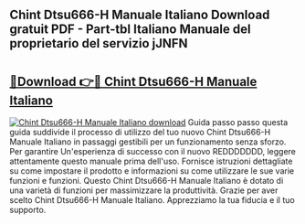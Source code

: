 ## Chint Dtsu666-H Manuale Italiano Download gratuit PDF - Part-tbl Italiano Manuale del proprietario del servizio jJNFN

# <h2><a href="http://dffyho.blite.top/?on=Chint+Dtsu666-H+Manuale+Italiano">🔗Download 👉🔴 Chint Dtsu666-H Manuale Italiano</a></h2>

[![Chint Dtsu666-H Manuale Italiano download](https://i.imgur.com/lujVjoI.png)](http://dffyho.blite.top/?on=Chint+Dtsu666-H+Manuale+Italiano)
Guida passo passo questa guida suddivide il processo di utilizzo del tuo nuovo Chint Dtsu666-H Manuale Italiano in passaggi gestibili per un funzionamento senza sforzo. Per garantire Un'esperienza di successo con il nuovo REDDDDDDD, leggere attentamente questo manuale prima dell'uso. Fornisce istruzioni dettagliate su come impostare il prodotto e informazioni su come utilizzare le sue varie funzioni e funzioni. Questo Chint Dtsu666-H Manuale Italiano è dotato di una varietà di funzioni per massimizzare la produttività. Grazie per aver scelto Chint Dtsu666-H Manuale Italiano. Apprezziamo la tua fiducia e il tuo supporto.
